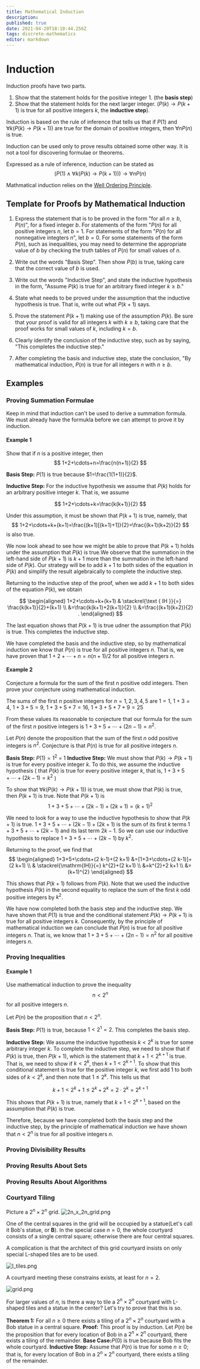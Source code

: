 ```yaml
---
title: Mathematical Induction
description: 
published: true
date: 2021-04-20T18:10:44.256Z
tags: discrete-mathematics
editor: markdown
---
```


# Induction

Induction proofs have two parts.
1. Show that the statement holds for the positive integer $1$. (the **basis step**)
2. Show that the statement holds for the next larger integer. ($P(k) \rightarrow P(k+1)$ is true for all positive integers $k$, the **inductive step**).

Induction is based on the rule of inference that tells us that if $P(1)$ and $\forall k(P(k) \rightarrow P(k+1))$ are true for the domain of positive integers, then $\forall n P(n)$ is true.

Induction can be used only to prove results obtained some other way. It is not a tool for discovering formulae or theorems.

Expressed as a rule of inference, induction can be stated as
$$
(P(1) \wedge \forall k(P(k) \rightarrow P(k+1))) \rightarrow \forall n P(n)
$$

Mathmatical induction relies on the [Well Ordering Principle](/mathematics/discrete-mathematics/well-ordering-principle).

## Template for Proofs by Mathematical Induction
1. Express the statement that is to be proved in the form "for all $n \geq b, P(n)$", for a fixed integer $b$. For statements of the form "$P(n)$ for all positive integers $n$, let $b=1$.  For statements of the form "$P(n)$ for all nonnegative integters $n$", let $b=0$. For some statements of the form $P(n)$, such as inequalities, you may need to determine the appropriate value of $b$ by checking the truth tables of $P(n)$ for small values of $n$. 

2. Write out the words "Basis Step". Then show $P(b)$ is true, taking care that the correct value of $b$ is used. 

3. Write out the words "Inductive Step", and state the inductive hypothesis in the form, "Assume $P(k)$ is true for an arbitrary fixed integer $k \ge b$."

4. State what needs to be proved under the assumption that the inductive hypothesis is true. That is, write out what $P(k+1)$ says.

5. Prove the statement $P(k+1)$ making use of the assumption $P(k)$. Be sure that your proof is valid for all integers $k$ with $k \ge b$, taking care that the proof works for small values of $k$, including $k=b$.

6. Clearly identify the conclusion of the inductive step, such as by saying, "This completes the inductive step."

7. After completing the basis and inductive step, state the conclusion, "By mathematical induction, $P(n)$ is true for all integers $n$ with $n \ge b$. 

## Examples 

### Proving Summation Formulae
Keep in mind that induction can't be used to derive a summation formula. We must already have the formukla before we can attempt to prove it by induction.

#### Example 1
Show that if $n$ is a positive integer, then 
$$
1+2+\cdots+n=\frac{n(n+1)}{2}
$$

**Basis Step:** $P(1)$ is true because $1=\frac{1(1+1)}{2}$. 

**Inductive Step:** For the inductive hypothesis we assume that $P(k)$ holds for an arbitrary positive integer $k$. That is, we assume

$$
1+2+\cdots+k=\frac{k(k+1)}{2}
$$

Under this assumption, it must be shown that $P(k+1)$ is true, namely, that 
$$
1+2+\cdots+k+(k+1)=\frac{(k+1)[(k+1)+1]}{2}=\frac{(k+1)(k+2)}{2}
$$
is also true.

We now look ahead to see how we might be able to prove that $P(k + 1)$ holds under the assumption that $P(k)$ is true.We observe that the summation in the left-hand side of $P(k + 1)$ is
$k + 1$ more than the summation in the left-hand side of $P(k)$. Our strategy will be to add $k + 1$ to
both sides of the equation in $P(k)$ and simplify the result algebraically to complete the inductive step.

Returning to the inductive step of the proof, when we add $k+1$ to both sides of the equation $P(k)$, we obtain 

$$
\begin{aligned}
1+2+\cdots+k+(k+1) & \stackrel{\text { IH }}{=} \frac{k(k+1)}{2}+(k+1) \\
&=\frac{k(k+1)+2(k+1)}{2} \\
&=\frac{(k+1)(k+2)}{2} .
\end{aligned}
$$

The last equation shows that $P(k+1)$ is true udner the assumption that $P(k)$ is true. This completes the inductive step. 

We have completed the basis and the inductive step, so by mathematical induction we know that $P(n)$ is true for all positive integers $n$. That is, we have proven that $1+2+\cdots+n=n(n+1) / 2$ for all positive integers $n$.

#### Example 2
Conjecture a formula for the sum of the first n positive odd integers. Then prove your conjecture using mathematical induction.

The sums of the first $n$ positive integers for $n=1,2,3,4,5$ are $1=1$, $1+3=4$, $1+3+5=9$, $1+3+5+7=16$, $1+3+5+7+9=25$

From these values its reasonable to conjecture that our formula for the sum of the first $n$ positive integers is $1+3+5+\cdots+(2 n-1)=n^{2}$. 

Let $P(n)$ denote the proposition that the sum of the first $n$ odd positive integers is $n^2$. Conjecture is that $P(n)$ is true for all positive integers $n$.

**Basis Step:** $P(1)= 1^2$ = 1
**Inductive Step:** We must show that $P(k) \rightarrow P(k+1)$ is true for every positive integer $k$. To do this, we assume the inductive hypothesis ( that $P(k)$ is true for every positive integer $k$, that is,
$1+3+5+\cdots+(2 k-1)=k^{2}$ )

To show that $\forall k(P(k) \rightarrow P(k+1))$ is true, we must show that $P(k)$ is true, then $P(k+1)$ is true. Note that $P(k+1)$ is 
$$
1+3+5+\cdots+(2 k-1)+(2 k+1)=(k+1)^{2}
$$

We need to look for a way to use the inductive hypothesis to show that $P(k+1)$ is true. $1+3+5+\cdots+(2 k-1)+(2 k+1)$ is the sum of its first $k$ terms $1+3+5+\cdots+(2 k-1)$ and its last term $2k-1$. So we can use our inductive hypothesis to replace $1+3+5+\cdots+(2 k-1)$ by $k^2$.

Returning to the proof, we find that 
$$
\begin{aligned}
1+3+5+\cdots+(2 k-1)+(2 k+1) &=[1+3+\cdots+(2 k-1)]+(2 k+1) \\
& \stackrel{\mathrm{IH}}{=} k^{2}+(2 k+1) \\
&=k^{2}+2 k+1 \\
&=(k+1)^{2}
\end{aligned}
$$

This shows that $P(k+1)$ follows from $P(k)$. Note that we used the inductive hypothesis $P(k)$ in the second equality to replace the sum of the first $k$ odd positive integers by $k^2$.

We have now completed both the basis step and the inductive step. We have shown that $P(1)$ is true and the conditional statement $P(k) \rightarrow P(k+1)$ is true for all positive integers $k$. Consequently, by the principle of mathematical induction we can conclude that $P(n)$ is true for all positive integers $n$. That is, we know that $1+3+5+\cdots+(2 n-1)=n^{2}$ for all positive integers $n$.

### Proving Inequalities

#### Example 1 
Use mathematical induction to prove the inequality 
$$n<2^{n}$$
for all positive integers $n$.

Let $P(n)$ be the proposition that $n \lt 2^n$.

**Basis Step:** $P(1)$ is true, because $1<2^{1}=2$. This completes the basis step.

**Inductive Step:** We assume the inductive hypothesis $k \lt 2^k$ is true for some arbitrary integer $k$. To complete the inductive step, we need to show that if $P(k)$ is true, then $P(k+1)$, which is the statement that $k+1<2^{k+1}$ is true. That is, we need to show if $k<2^{k}$, then $k+1<2^{k+1}$. To show that this conditional statement is true for the positive integer $k$, we first add $1$ to both sides of $k \lt 2^k$, and then note that $1 \le 2^k$. This tells us that 

$$
k+1<2^{k}+1 \leq 2^{k}+2^{k}=2 \cdot 2^{k}=2^{k+1}
$$

This shows that $P(k+1)$ is true, namely that $k+1<2^{k+1}$, based on the assumption that $P(k)$ is true. 

Therefore, because we have completed both the basis step and the inductive step, by the principle of mathematical induction we have shown that $n \lt 2^n$ is true for all positive integers $n$.


### Proving Divisibility Results
### Proving Results About Sets
### Proving Results About Algorithms

### Courtyard Tiling

Picture a $2^n \times 2^n$ grid. 
![2n_x_2n_grid.png](/2n_x_2n_grid.png)

One of the central squares in the grid will be occupied by a statue(Let's call it Bob's statue, or **B**). In the special case $n=0$, the whole courtyard consists of a single central square; otherwise there are four central squares.

A complication is that the architect of this grid courtyard insists on only special L-shaped tiles are to be used. 

![l_tiles.png](/l_tiles.png)

A courtyard meeting these constrains exists, at least for $n=2$. 

![grid.png](/grid.png)

For larger values of $n$, is there a way to tile a $2^n \times 2^n$ courtyard with L-shaped tiles and a statue in the center? Let's try to prove that this is so. 

**Theorem 1:** For all $n\ge0$ there exists a tiling of a $2^n\times2^n$ courtyard with a Bob statue in a central square.
**Proof:** This proof is by induction. Let $P(n)$ be the proposition that for every location of Bob in a $2^n \times 2^n$ courtyard, there exists a tiling of the remainder. 
**Base Case:**$P(0)$ is true because Bob fits the whole courtyard.
**Inductive Step:** Assume that $P(n)$ is true for some $n \ge 0$; that is, for every location of Bob in a $2^n \times 2^n$ courtyard, there exists a tiling of the remainder. 